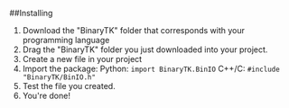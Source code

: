 ##Installing
1. Download the "BinaryTK" folder that corresponds with your programming language
2. Drag the "BinaryTK" folder you just downloaded into your project.
3. Create a new file in your project 
4. Import the package:
Python:
``import BinaryTK.BinIO``
C++/C:
``#include "BinaryTK/BinIO.h"``
1. Test the file you created.
2. You're done!
